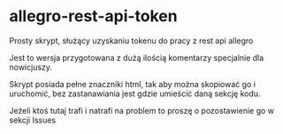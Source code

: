 # allegro-rest-api-token
Prosty skrypt, służący uzyskaniu tokenu do pracy z rest api allegro

Jest to wersja przygotowana z dużą ilością komentarzy specjalnie dla nowicjuszy.

Skrypt posiada pełne znaczniki html, tak aby można skopiować go i uruchomić, bez zastanawiania jest gdzie umieścić daną sekcję kodu. 

Jeżeli ktoś tutaj trafi i natrafi na problem to proszę o pozostawienie go w sekcji Issues
